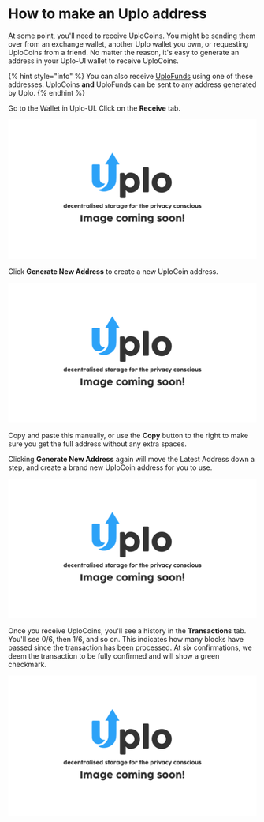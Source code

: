 # How to make an Uplo address

At some point, you'll need to receive UploCoins. You might be sending them over from an exchange wallet, another Uplo wallet you own, or requesting UploCoins from a friend. No matter the reason, it's easy to generate an address in your Uplo-UI wallet to receive UploCoins.

{% hint style="info" %}
You can also receive [UploFunds](../uplofunds/what-are-uplofunds.md) using one of these addresses. UploCoins **and** UploFunds can be sent to any address generated by Uplo.
{% endhint %}

Go to the Wallet in Uplo-UI. Click on the **Receive** tab.

![](../.gitbook/assets/coming-soon-01.png)

Click **Generate New Address** to create a new UploCoin address.

![](../.gitbook/assets/coming-soon-01.png)

Copy and paste this manually, or use the **Copy** button to the right to make sure you get the full address without any extra spaces.

Clicking **Generate New Address** again will move the Latest Address down a step, and create a brand new UploCoin address for you to use.

![](../.gitbook/assets/coming-soon-01.png)

Once you receive UploCoins, you'll see a history in the **Transactions** tab. You'll see 0/6, then 1/6, and so on. This indicates how many blocks have passed since the transaction has been processed. At six confirmations, we deem the transaction to be fully confirmed and will show a green checkmark.

![](../.gitbook/assets/coming-soon-01.png)

